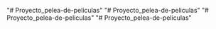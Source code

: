 "# Proyecto_pelea-de-peliculas" 
"# Proyecto_pelea-de-peliculas" 
"# Proyecto_pelea-de-peliculas" 
"# Proyecto_pelea-de-peliculas" 
